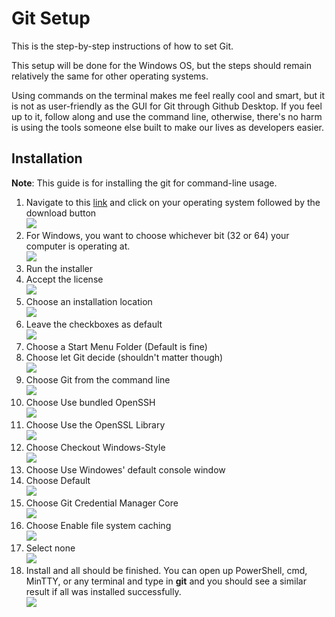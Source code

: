 # Git Setup
This is the step-by-step instructions of how to set Git.

This setup will be done for the Windows OS, but the steps should remain relatively the same for other operating systems.

Using commands on the terminal makes me feel really cool and smart, but it is not as user-friendly as the GUI for Git through Github Desktop. If you feel up to it, follow along and use the command line, otherwise, there's no harm is using the tools someone else built to make our lives as developers easier.
## Installation
**Note**: This guide is for installing the git for command-line usage.
1. Navigate to this [link](https://git-scm.com/downloads) and click on your operating system followed by the download button  
![](../Assets/git_download.png)
2. For Windows, you want to choose whichever bit (32 or 64) your computer is operating at.  
![](../Assets/git_32_64.png)
3. Run the installer  
4. Accept the license  
![](../Assets/git_license.png)
5. Choose an installation location  
![](../Assets/git_location.png)
6. Leave the checkboxes as default  
![](../Assets/git_checkbox.png)
7. Choose a Start Menu Folder (Default is fine)  
8. Choose let Git decide (shouldn't matter though)  
![](../Assets/git_name.png)
9. Choose Git from the command line  
![](../Assets/git_cmd.png)
10. Choose Use bundled OpenSSH  
![](../Assets/git_ssh.png)
11. Choose Use the OpenSSL Library  
![](../Assets/git_ssl.png)
12. Choose Checkout Windows-Style  
![](../Assets/git_style.png)
13. Choose Use Windowes' default console window  
14. Choose Default  
![](../Assets/git_pull.png)
15. Choose Git Credential Manager Core  
![](../Assets/git_cred.png)
16. Choose Enable file system caching  
![](../Assets/git_cache.png)
17. Select none  
![](../Assets/git_experiment.png)
18. Install and all should be finished. You can open up PowerShell, cmd, MinTTY, or any terminal and type in **git** and you should see a similar result if all was installed successfully.  
![](../Assets/git_result.png)
